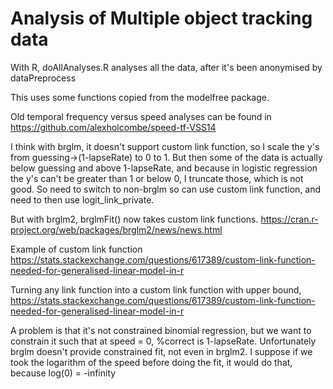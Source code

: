 Analysis of Multiple object tracking data
==============

With R,
doAllAnalyses.R analyses all the data, after it's been anonymised by dataPreprocess

This uses some functions copied from the modelfree package.

Old temporal frequency versus speed analyses can be found in https://github.com/alexholcombe/speed-tf-VSS14

I think with brglm, it doesn't support custom link function, so I scale the y's from guessing->(1-lapseRate) to 0 to 1. But then some of the data is actually below guessing and above 1-lapseRate, and because in logistic regression the y's can't be greater than 1 or below 0, I truncate those, which is not good. So need to switch to non-brglm so can use custom link function, and need to then use logit_link_private.

But with brglm2, brglmFit() now takes custom link functions. https://cran.r-project.org/web/packages/brglm2/news/news.html

Example of custom link function https://stats.stackexchange.com/questions/617389/custom-link-function-needed-for-generalised-linear-model-in-r

Turning any link function into a custom link function with upper bound, https://stats.stackexchange.com/questions/617389/custom-link-function-needed-for-generalised-linear-model-in-r

A problem is that it's not constrained binomial regression, but we want to constrain it such that at speed = 0, %correct is 1-lapseRate. Unfortunately brglm doesn't provide constrained fit, not even in brglm2.
I suppose if we took the logarithm of the speed before doing the fit, it would do that, because log(0) = -infinity